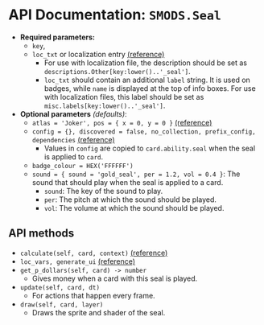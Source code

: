 # API Documentation: `SMODS.Seal`
- **Required parameters:**
	- `key`,
    - `loc_txt` or localization entry [(reference)](https://github.com/Steamodded/smods/wiki/Localization)
        - For use with localization file, the description should be set as `descriptions.Other[key:lower()..'_seal']`.
		- `loc_txt` should contain an additional `label` string. It is used on badges, while `name` is displayed at the top of info boxes. For use with localization files, this label should be set as `misc.labels[key:lower()..'_seal']`.
- **Optional parameters** *(defaults)*:
    - `atlas = 'Joker', pos = { x = 0, y = 0 }` [(reference)](https://github.com/Steamodded/smods/wiki/SMODS.Atlas#applying-textures-to-cards)
    - `config = {}, discovered = false, no_collection, prefix_config, dependencies` [(reference)](https://github.com/Steamodded/smods/wiki/API-Documentation#common-parameters)
        - Values in `config` are copied to `card.ability.seal` when the seal is applied to `card`.
    - `badge_colour = HEX('FFFFFF')`
    - `sound = { sound = 'gold_seal', per = 1.2, vol = 0.4 }`: The sound that should play when the seal is applied to a card.
        - `sound`: The key of the sound to play.
        - `per`: The pitch at which the sound should be played.
        - `vol`: The volume at which the sound should be played.

## API methods
- `calculate(self, card, context)` [(reference)](https://github.com/Steamodded/smods/wiki/Calculate-Functions)
- `loc_vars, generate_ui` [(reference)](https://github.com/Steamodded/smods/wiki/Localization#Localization-functions)
- `get_p_dollars(self, card) -> number`
    - Gives money when a card with this seal is played.
- `update(self, card, dt)`
    - For actions that happen every frame.
- `draw(self, card, layer)`
	- Draws the sprite and shader of the seal.
